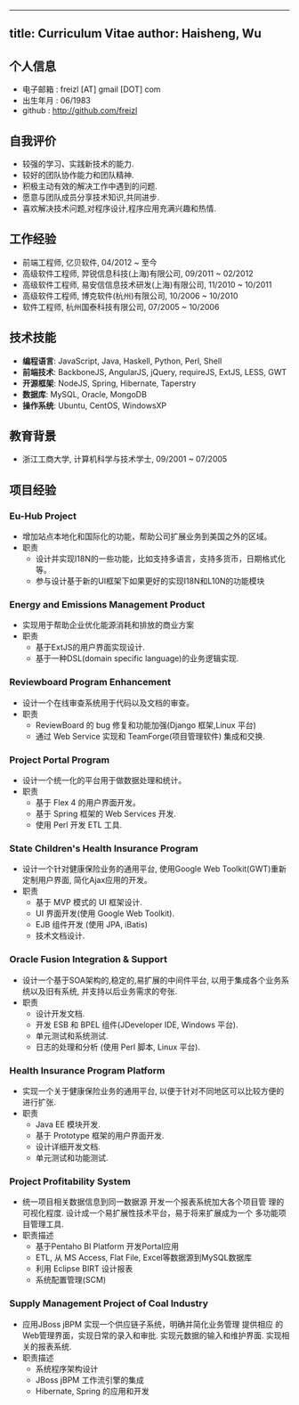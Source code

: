 
---
title: Curriculum Vitae
author: Haisheng, Wu
---

## 个人信息

  - 电子邮箱 : freizl [AT] gmail [DOT] com
  - 出生年月 : 06/1983
  - github  : <http://github.com/freizl>

## 自我评价

  - 较强的学习、实践新技术的能力.
  - 较好的团队协作能力和团队精神.
  - 积极主动有效的解决工作中遇到的问题.
  - 愿意与团队成员分享技术知识,共同进步.
  - 喜欢解决技术问题,对程序设计,程序应用充满兴趣和热情.

## 工作经验

  - 前端工程师, 亿贝软件, 04/2012 ~ 至今
  - 高级软件工程师, 羿锐信息科技(上海)有限公司, 09/2011 ~ 02/2012
  - 高级软件工程师, 易安信信息技术研发(上海)有限公司, 11/2010 ~ 10/2011
  - 高级软件工程师, 博克软件(杭州)有限公司, 10/2006 ~ 10/2010
  - 软件工程师, 杭州国泰科技有限公司, 07/2005 ~ 10/2006

## 技术技能

  - **编程语言**: JavaScript, Java, Haskell, Python, Perl, Shell
  - **前端技术**: BackboneJS, AngularJS, jQuery, requireJS, ExtJS, LESS, GWT
  - **开源框架**: NodeJS, Spring, Hibernate, Taperstry
  - **数据库**: MySQL, Oracle, MongoDB
  - **操作系统**: Ubuntu, CentOS, WindowsXP

## 教育背景

  - 浙江工商大学, 计算机科学与技术学士, 09/2001 ~ 07/2005

## 项目经验

### Eu-Hub Project

  + 增加站点本地化和国际化的功能，帮助公司扩展业务到美国之外的区域。
  + 职责
    - 设计并实现I18N的一些功能，比如支持多语言，支持多货币，日期格式化等。
    - 参与设计基于新的UI框架下如果更好的实现I18N和L10N的功能模块

### Energy and Emissions Management Product

  + 实现用于帮助企业优化能源消耗和排放的商业方案
  + 职责
    - 基于ExtJS的用户界面实现设计.
    - 基于一种DSL(domain specific language)的业务逻辑实现.

### Reviewboard Program Enhancement

  + 设计一个在线审查系统用于代码以及文档的审查。
  + 职责
    - ReviewBoard 的 bug 修复和功能加强(Django 框架,Linux 平台)
    - 通过 Web Service 实现和 TeamForge(项目管理软件) 集成和交换.

### Project Portal Program

  + 设计一个统一化的平台用于做数据处理和统计。
  + 职责
    - 基于 Flex 4 的用户界面开发。
    - 基于 Spring 框架的 Web Services 开发.
    - 使用 Perl 开发 ETL 工具.

### State Children's Health Insurance Program

  + 设计一个针对健康保险业务的通用平台, 使用Google Web Toolkit(GWT)重新定制用户界面, 简化Ajax应用的开发。
  + 职责
    - 基于 MVP 模式的 UI 框架设计.
    - UI 界面开发(使用 Google Web Toolkit).
    - EJB 组件开发 (使用 JPA, iBatis)
    - 技术文档设计.

### Oracle Fusion Integration & Support

  + 设计一个基于SOA架构的,稳定的,易扩展的中间件平台, 以用于集成各个业务系统以及旧有系统, 并支持以后业务需求的夸张.
  + 职责
    - 设计开发文档.
    - 开发 ESB 和 BPEL 组件(JDeveloper IDE, Windows 平台).
    - 单元测试和系统测试.
    - 日志的处理和分析 (使用 Perl 脚本, Linux 平台).

### Health Insurance Program Platform

  + 实现一个关于健康保险业务的通用平台, 以便于针对不同地区可以比较方便的进行扩张.
  + 职责
    - Java EE 模块开发.
    - 基于 Prototype 框架的用户界面开发.
    - 设计详细开发文档.
    - 单元测试和功能测试.

### Project Profitability System

  + 统一项目相关数据信息到同一数据源 开发一个报表系统加大各个项目管
    理的可视化程度. 设计成一个易扩展性技术平台，易于将来扩展成为一个
    多功能项目管理工具.
  + 职责描述
    - 基于Pentaho BI Platform 开发Portal应用
    - ETL, 从 MS Access, Flat File, Excel等数据源到MySQL数据库
    - 利用 Eclipse BIRT 设计报表
    - 系统配置管理(SCM)

### Supply Management Project of Coal Industry

  + 应用JBoss jBPM 实现一个供应链子系统，明确并简化业务管理 提供相应
    的Web管理界面，实现日常的录入和审批. 实现元数据的输入和维护界面.
    实现相关的报表系统.
  + 职责描述
    - 系统程序架构设计
    - JBoss jBPM 工作流引擎的集成
    - Hibernate, Spring 的应用和开发
